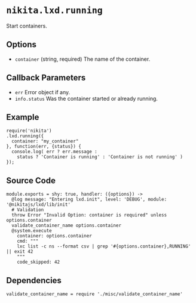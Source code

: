 
# `nikita.lxd.running`

Start containers.

## Options

* `container` (string, required)
  The name of the container.

## Callback Parameters

* `err`
  Error object if any.
* `info.status`
  Was the container started or already running.

## Example

```
require('nikita')
.lxd.running({
  container: "my_container"
}, function(err, {status}) {
  console.log( err ? err.message :
    status ? 'Container is running' : 'Container is not running' )
});
```

## Source Code

    module.exports = shy: true, handler: ({options}) ->
      @log message: "Entering lxd.init", level: 'DEBUG', module: '@nikitajs/lxd/lib/init'
      # Validation
      throw Error "Invalid Option: container is required" unless options.container
      validate_container_name options.container
      @system.execute
        container: options.container
        cmd: """
        lxc list -c ns --format csv | grep '#{options.container},RUNNING' || exit 42
        """
        code_skipped: 42

## Dependencies

    validate_container_name = require './misc/validate_container_name'
